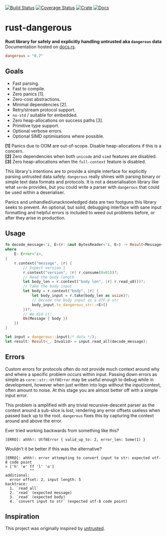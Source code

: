 [![Build Status](https://github.com/avitex/rust-dangerous/workflows/build/badge.svg)](https://github.com/avitex/rust-dangerous/actions?query=workflow:build)
[![Coverage Status](https://codecov.io/gh/avitex/rust-dangerous/branch/master/graph/badge.svg?token=X2LXHI8VYL)](https://codecov.io/gh/avitex/rust-dangerous)
[![Crate](https://img.shields.io/crates/v/dangerous.svg)](https://crates.io/crates/dangerous)
[![Docs](https://docs.rs/dangerous/badge.svg)](https://docs.rs/dangerous)

# rust-dangerous

**Rust library for safely and explicitly handling untrusted aka `dangerous` data**  
Documentation hosted on [docs.rs](https://docs.rs/dangerous).

```toml
dangerous = "0.7"
```

## Goals

- Fast parsing.
- Fast to compile.
- Zero panics \[1].
- Zero-cost abstractions.
- Minimal dependencies \[2].
- Retry/stream protocol support.
- `no-std` / suitable for embedded.
- Zero heap-allocations on success paths \[3].
- Primitive type support.
- Optional verbose errors.
- Optional SIMD optimisations where possible.

**\[1]** Panics due to OOM are out-of-scope. Disable heap-allocations if this is
a concern.  
**\[2]** Zero dependencies when both `unicode` and `simd` features are disabled.  
**\[3]** Zero heap-allocations when the `full-context` feature is disabled.

This library's intentions are to provide a simple interface for explicitly
parsing untrusted data safely. `dangerous` really shines with parsing binary or
simple text data formats and protocols. It is not a deserialisation library like
what `serde` provides, but you could write a parser with `dangerous` that could
be used within a deserialiser.

Panics and unhandled/unacknowledged data are two footguns this library seeks to
prevent. An optional, but solid, debugging interface with sane input formatting
and helpful errors is included to weed out problems before, or after they arise
in production.

## Usage

```rust
fn decode_message<'i, E>(r: &mut BytesReader<'i, E>) -> Result<Message<'i>, E>
where
    E: Error<'i>,
{
    r.context("message", |r| {
        // Expect version 1
        r.context("version", |r| r.consume(0x01))?;
        // Read the body length
        let body_len = r.context("body len", |r| r.read_u8())?;
        // Take the body input
        let body = r.context("body", |r| {
            let body_input = r.take(body_len as usize)?;
            // Decode the body input as a UTF-8 str
            body_input.to_dangerous_str::<E>()
        })?;
        // We did it!
        Ok(Message { body })
    })
}

let input = dangerous::input(/* data */);
let result: Result<_, Invalid> = input.read_all(decode_message);
```

## Errors

Custom errors for protocols often do not provide much context around why and
where a specific problem occurs within input. Passing down errors as simple as
`core::str::Utf8Error` may be useful enough to debug while in development,
however when just written into logs without the input/context, often amount to
noise. At this stage you are almost better off with a simple input error.

This problem is amplified with any trivial recursive-descent parser as the
context around a sub-slice is lost, rendering any error offsets useless when
passed back up to the root. `dangerous` fixes this by capturing the context
around and above the error.

Ever tried working backwards from something like this?

```
[ERRO]: ahhh!: Utf8Error { valid_up_to: 2, error_len: Some(1) }
```

Wouldn't it be better if this was the alternative?

```
[ERRO]: ahhh!: error attempting to convert input to str: expected utf-8 code point
> ['h' 'e' ff 'l' 'o']
           ^^
additional:
  error offset: 2, input length: 5
backtrace:
  1. `read all`
  2. `read` (expected message)
  3. `read` (expected body)
  4. `convert input to str` (expected utf-8 code point)
```

## Inspiration

This project was originally inspired by [untrusted](https://github.com/briansmith/untrusted).

